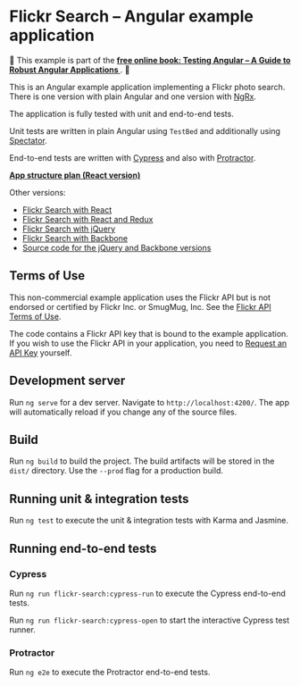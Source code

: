 # Flickr Search – Angular example application

📖 This example is part of the **[free online book: Testing Angular – A Guide to Robust Angular Applications
](https://testing-angular.com/)**. 📖

This is an Angular example application implementing a Flickr photo search. There is one version with plain Angular and one version with [NgRx](https://ngrx.io/).

The application is fully tested with unit and end-to-end tests.

Unit tests are written in plain Angular using `TestBed` and additionally using [Spectator](https://github.com/ngneat/spectator).

End-to-end tests are written with [Cypress](https://www.cypress.io/) and also with [Protractor](http://www.protractortest.org/).

**[App structure plan (React version)](https://github.com/molily/learning-react/tree/main/5-flickr-search)**

Other versions:

- [Flickr Search with React](https://github.com/molily/learning-react/tree/main/5-flickr-search)
- [Flickr Search with React and Redux](https://github.com/molily/learning-react/tree/main/7-flickr-search-redux)
- [Flickr Search with jQuery](https://molily.de/javascript-introduction/flickr-jquery.html)
- [Flickr Search with Backbone](https://molily.de/javascript-introduction/flickr-backbone.html)
- [Source code for the jQuery and Backbone versions](https://github.com/molily/molily.de/tree/main/javascript-introduction)

## Terms of Use

This non-commercial example application uses the Flickr API but is not endorsed or certified by Flickr Inc. or SmugMug, Inc. See the [Flickr API Terms of Use](https://www.flickr.com/help/terms/api).

The code contains a Flickr API key that is bound to the example application. If you wish to use the Flickr API in your application, you need to [Request an API Key](https://www.flickr.com/services/apps/create/) yourself.

## Development server

Run `ng serve` for a dev server. Navigate to `http://localhost:4200/`. The app will automatically reload if you change any of the source files.

## Build

Run `ng build` to build the project. The build artifacts will be stored in the `dist/` directory. Use the `--prod` flag for a production build.

## Running unit & integration tests

Run `ng test` to execute the unit & integration tests with Karma and Jasmine.

## Running end-to-end tests

### Cypress

Run `ng run flickr-search:cypress-run` to execute the Cypress end-to-end tests.

Run `ng run flickr-search:cypress-open` to start the interactive Cypress test runner.

### Protractor

Run `ng e2e` to execute the Protractor end-to-end tests.
